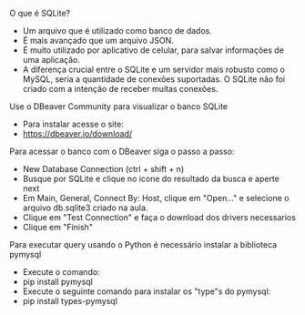O que é SQLite?
- Um arquivo que é utilizado como banco de dados.
- É mais avançado que um arquivo JSON.
- É muito utilizado por aplicativo de celular, para salvar informações de uma aplicação.
- A diferença crucial entre o SQLite e um servidor mais robusto como o MySQL, seria a quantidade de conexões suportadas. O SQLite não foi criado com a intenção de receber muitas conexões.

Use o DBeaver Community para visualizar o banco SQLite
- Para instalar acesse o site:
- https://dbeaver.io/download/

Para acessar o banco com o DBeaver siga o passo a passo:
- New Database Connection (ctrl + shift + n)
- Busque por SQLite e clique no icone do resultado da busca e aperte next
- Em Main, General, Connect By: Host, clique em "Open..." e selecione o arquivo db.sqlite3 criado na aula.
- Clique em "Test Connection" e faça o download dos drivers necessarios
- Clique em "Finish"

Para executar query usando o Python é necessário instalar a biblioteca pymysql
- Execute o comando:
- pip install pymysql
- Execute o seguinte comando para instalar os "type"s do pymysql:
- pip install types-pymysql